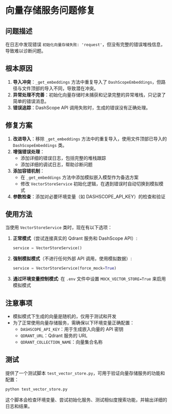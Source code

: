 # 向量存储服务问题修复

## 问题描述

在日志中发现错误 `初始化向量存储失败: 'request'`，但没有完整的错误堆栈信息，导致难以诊断问题。

## 根本原因

1. **导入冲突**：`_get_embeddings` 方法中重复导入了 `DashScopeEmbeddings`，但路径与文件顶部的导入不同，导致潜在冲突。
2. **异常处理不完善**：初始化向量存储时未捕获和记录完整的异常堆栈，只记录了简单的错误消息。
3. **错误追踪**：DashScope API 调用失败时，生成的错误没有正确处理。

## 修复方案

1. **改进导入**：移除 `_get_embeddings` 方法中的重复导入，使用文件顶部已导入的 `DashScopeEmbeddings` 类。
2. **增强错误处理**：
   - 添加详细的错误日志，包括完整的堆栈跟踪
   - 添加详细的调试日志，帮助诊断问题
3. **添加容错机制**：
   - 在 `_get_embeddings` 方法中添加模拟嵌入模型作为备选方案
   - 修改 `VectorStoreService` 初始化逻辑，在遇到错误时自动切换到模拟模式
4. **参数检查**：添加对必要环境变量（如 DASHSCOPE_API_KEY）的检查和验证

## 使用方法

当使用 `VectorStoreService` 类时，现在有以下选项：

1. **正常模式**（尝试连接真实的 Qdrant 服务和 DashScope API）:
   ```python
   service = VectorStoreService()
   ```

2. **强制模拟模式**（不进行任何外部 API 调用，使用模拟数据）:
   ```python
   service = VectorStoreService(force_mock=True)
   ```

3. **通过环境变量控制模式**:
   在 `.env` 文件中设置 `MOCK_VECTOR_STORE=True` 来启用模拟模式

## 注意事项

- 模拟模式下生成的向量是随机的，仅用于测试和开发
- 为了正常使用向量存储服务，需确保以下环境变量正确配置：
  - `DASHSCOPE_API_KEY`：用于生成嵌入向量的 API 密钥
  - `QDRANT_URL`：Qdrant 服务的 URL
  - `QDRANT_COLLECTION_NAME`：向量集合名称

## 测试

提供了一个测试脚本 `test_vector_store.py`，可用于验证向量存储服务的功能和配置：

```bash
python test_vector_store.py
```

这个脚本会检查环境变量、尝试初始化服务、测试相似度搜索功能，并输出详细的日志和结果。 